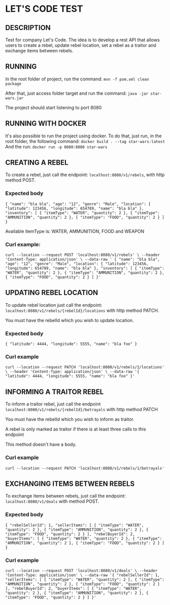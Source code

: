 # LET'S CODE TEST

## DESCRIPTION

Test for company Let's Code. The idea is to develop a rest API that allows users to create a rebel, update rebel location, set a rebel as a traitor and exchange items between rebels.

## RUNNING
In the root folder of project, run the command: `mvn -f pom.xml clean package`

After that, just access folder target and run the command: `java -jar star-wars.jar`

The project should start listening to port 8080

## RUNNING WITH DOCKER
It's also possible to run the project using docker. To do that, just run, in the root folder, the following command:
`docker build . --tag star-wars:latest
`
And the run: 
`docker run -p 8080:8080 star-wars
`

## CREATING A REBEL
To create a rebel, just call the endpoint: `localhost:8080/v1/rebels`, with http method POST.

### Expected body
`
{
    "name": "bla bla",
    "age": "12",
    "genre": "Male",
    "location": {
        "latitude": 123456,
        "longitude": 654789,
        "name": "bla bla"
    },
    "inventory": [
        {
        "itemType": "WATER",
        "quantity": 2
        },
        {
        "itemType": "AMMUNITION",
        "quantity": 2
        },
        {
        "itemType": "FOOD",
        "quantity": 2
        }
    ]
}
`

Available itemType is: WATER, AMMUNITION, FOOD and WEAPON

### Curl example:
`
curl --location --request POST 'localhost:8080/v1/rebels' \
--header 'Content-Type: application/json' \
--data-raw '
{
    "name": "bla bla",
    "age": "12",
    "genre": "Male",
    "location": {
        "latitude": 123456,
        "longitude": 654789,
        "name": "bla bla"
    },
    "inventory": [
        {
            "itemType": "WATER",
            "quantity": 2
        },
        {
            "itemType": "AMMUNITION",
            "quantity": 2
        },
        {
            "itemType": "FOOD",
            "quantity": 2
        }
    ]
}'
`

## UPDATING REBEL LOCATION
To update rebel location just call the endpoint: `localhost:8080/v1/rebels/{rebelId}/locations` with http method PATCH.

You must have the rebelId which you wish to update location.

### Expected body
`
{
    "latitude": 4444,
    "longitude": 5555,
    "name": "bla foo"
}
`

### Curl example
`
curl --location --request PATCH 'localhost:8080/v1/rebels/2/locations' \
--header 'Content-Type: application/json' \
--data-raw '{
    "latitude": 4444,
    "longitude": 5555,
    "name": "bla foo"
}'
`

## INFORMING A TRAITOR REBEL
To inform a traitor rebel, just call the endpoint `localhost:8080/v1/rebels/{rebelId}/betrayals` with http method PATCH

You must have the rebelId which you wish to inform as traitor.

A rebel is only marked as traitor if there is at least three calls to this endpoint

This method doesn't have a body.

### Curl example
`curl --location --request PATCH 'localhost:8080/v1/rebels/1/betrayals'`

## EXCHANGING ITEMS BETWEEN REBELS
To exchange items between rebels, just call the endpoint: `localhost:8080/v1/deals` with method POST.

### Expected body
`
{
    "rebelSellerId": 1,
    "sellerItems": [
        {
            "itemType": "WATER",
            "quantity": 2
        },
        {
            "itemType": "AMMUNITION",
            "quantity": 2
        },
        {
            "itemType": "FOOD",
            "quantity": 2
        }
    ],
    "rebelBuyerId": 2,
    "buyerItems": [
        {
            "itemType": "WATER",
            "quantity": 2
        },
        {
            "itemType": "AMMUNITION",
            "quantity": 2
        },
        {
            "itemType": "FOOD",
            "quantity": 2
        }
    ]
}
`

### Curl example
`
curl --location --request POST 'localhost:8080/v1/deals' \
--header 'Content-Type: application/json' \
--data-raw '{
    "rebelSellerId": 1,
    "sellerItems": [
        {
            "itemType": "WATER",
            "quantity": 2
        },
        {
            "itemType": "AMMUNITION",
            "quantity": 2
        },
        {
            "itemType": "FOOD",
            "quantity": 2
        }
    ],
    "rebelBuyerId": 2,
    "buyerItems": [
        {
            "itemType": "WATER",
            "quantity": 2
        },
        {
            "itemType": "AMMUNITION",
            "quantity": 2
        },
        {
            "itemType": "FOOD",
            "quantity": 2
        }
    ]
}'
`
